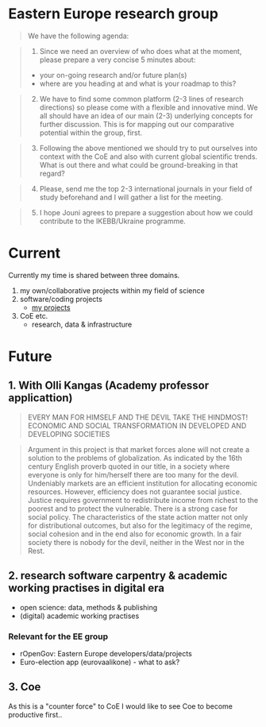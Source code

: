 # Eastern Europe research group

>We have the following agenda:

>1) Since we need an overview of who does what at the moment, please prepare a very concise 5 minutes about:
> - your on-going research and/or future plan(s)
> - where are you heading at and what is your roadmap to this?

>2) We have to find some common platform (2-3 lines of research directions) so please come with a flexible and innovative mind. We all should have an idea of our main (2-3) underlying concepts for further discussion. This is for mapping out our comparative potential within the group, first.

>3) Following the above mentioned we should try to put ourselves into context with the CoE and also with current global scientific trends. What is out there and what could be ground-breaking in that regard?

>4) Please, send me the top 2-3 international journals in your field of study beforehand and I will gather a list for the meeting.

>5) I hope Jouni agrees to prepare a suggestion about how we could contribute to the IKEBB/Ukraine programme. 

# Current

Currently my time is shared between three domains. 

1. my own/collaborative projects within my field of science
2. software/coding projects
    - [my projects](http://muuankarski.github.io/phdthesis/)
3.  CoE etc.
    - research, data & infrastructure

# Future

## 1. With Olli Kangas (Academy professor applicattion)

>EVERY MAN FOR HIMSELF AND THE DEVIL TAKE THE HINDMOST! ECONOMIC AND SOCIAL TRANSFORMATION IN DEVELOPED AND DEVELOPING SOCIETIES

>Argument in this project is that market forces alone will not create a solution to the problems of globalization. As indicated by the 16th century English proverb quoted in our title, in a society where everyone is only for him/herself there are too many for the devil. Undeniably markets are an efficient institution for allocating economic resources. However, efficiency does not guarantee social justice. Justice requires government to redistribute income from richest to the poorest and to protect the vulnerable. There is a strong case for social policy. The characteristics of the state action matter not only for distributional outcomes, but also for the legitimacy of the regime, social cohesion and in the end also for economic growth. In a fair society there is nobody for the devil, neither in the West nor in the Rest.

## 2. research software carpentry & academic working practises in digital era

- open science: data, methods & publishing
- (digital) academic working practises

### Relevant for the EE group

- rOpenGov: Eastern Europe developers/data/projects
- Euro-election app (eurovaalikone) - what to ask?

## 3. Coe

As this is a "counter force" to CoE I would like to see Coe to become productive first..


